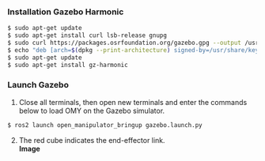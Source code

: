 ### Installation Gazebo Harmonic
  ```bash
$ sudo apt-get update
$ sudo apt-get install curl lsb-release gnupg
$ sudo curl https://packages.osrfoundation.org/gazebo.gpg --output /usr/share/keyrings/pkgs-osrf-archive-keyring.gpg
$ echo "deb [arch=$(dpkg --print-architecture) signed-by=/usr/share/keyrings/pkgs-osrf-archive-keyring.gpg] http://packages.osrfoundation.org/gazebo/ubuntu-stable $(lsb_release -cs) main" | sudo tee /etc/apt/sources.list.d/gazebo-stable.list > /dev/null
$ sudo apt-get update
$ sudo apt-get install gz-harmonic
  ```

### Launch Gazebo
1. Close all terminals, then open new terminals and enter the commands below to load OMY on the Gazebo simulator.
``` bash
$ ros2 launch open_manipulator_bringup gazebo.launch.py
```

2. The red cube indicates the end-effector link.  
**Image**
